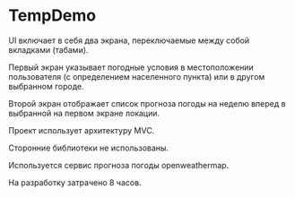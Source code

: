 # TempDemo

UI включает в себя два экрана, переключаемые между собой вкладками (табами).

Первый экран указывает погодные условия в местоположении пользователя (с определением населенного пункта) или в другом выбранном городе.

Второй экран отображает список прогноза погоды на неделю вперед в выбранной на первом экране локации.


Проект использует архитектуру MVC.

Сторонние библиотеки не использованы.

Используется сервис прогноза погоды openweathermap.

На разработку затрачено 8 часов.
